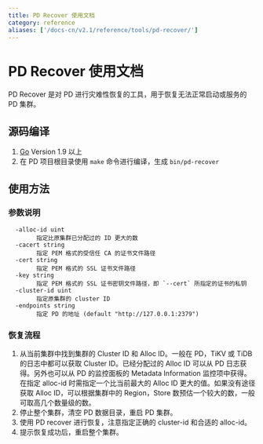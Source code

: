 ```yaml
---
title: PD Recover 使用文档
category: reference
aliases: ['/docs-cn/v2.1/reference/tools/pd-recover/']
---
```


# PD Recover 使用文档

PD Recover 是对 PD 进行灾难性恢复的工具，用于恢复无法正常启动或服务的 PD 集群。

## 源码编译

1. [Go](https://golang.org/) Version 1.9 以上
2. 在 PD 项目根目录使用 `make` 命令进行编译，生成 `bin/pd-recover`

## 使用方法

### 参数说明

```
  -alloc-id uint
        指定比原集群已分配过的 ID 更大的数
  -cacert string
        指定 PEM 格式的受信任 CA 的证书文件路径
  -cert string
        指定 PEM 格式的 SSL 证书文件路径
  -key string
        指定 PEM 格式的 SSL 证书密钥文件路径，即 `--cert` 所指定的证书的私钥
  -cluster-id uint
        指定原集群的 cluster ID
  -endpoints string
        指定 PD 的地址 (default "http://127.0.0.1:2379")
```

### 恢复流程

1. 从当前集群中找到集群的 Cluster ID 和 Alloc ID。一般在 PD，TiKV 或 TiDB 的日志中都可以获取 Cluster ID。已经分配过的 Alloc ID 可以从 PD 日志获得。另外也可以从 PD 的监控面板的 Metadata Information 监控项中获得。在指定 alloc-id 时需指定一个比当前最大的 Alloc ID 更大的值。如果没有途径获取 Alloc ID，可以根据集群中的 Region，Store 数预估一个较大的数，一般可取高几个数量级的数。
2. 停止整个集群，清空 PD 数据目录，重启 PD 集群。
3. 使用 PD recover 进行恢复，注意指定正确的 cluster-id 和合适的 alloc-id。
4. 提示恢复成功后，重启整个集群。